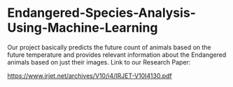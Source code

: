 # Endangered-Species-Analysis-Using-Machine-Learning
 Our project basically predicts the future count of animals based on the future temperature and provides relevant  information about the Endangered animals based on just their images. 
Link to our Research Paper:

https://www.irjet.net/archives/V10/i4/IRJET-V10I4130.pdf
